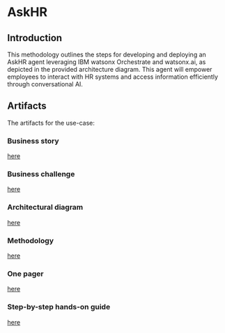 # AskHR

## Introduction

This methodology outlines the steps for developing and deploying an AskHR agent leveraging IBM watsonx Orchestrate and watsonx.ai, as depicted in the provided architecture diagram. This agent will empower employees to interact with HR systems and access information efficiently through conversational AI.


## Artifacts

The artifacts for the use-case:

### Business story 
[here](https://github.ibm.com/skol/agentic-ai-client-bootcamp/blob/main/usecases/ask-hr/AskHR_business_story_r1.pptx)

### Business challenge 
[here](https://github.ibm.com/skol/agentic-ai-client-bootcamp/blob/main/usecases/ask-hr/AskHR_business_challenge_r1.pptx)

### Architectural diagram 
[here](https://github.ibm.com/skol/agentic-ai-client-bootcamp/blob/main/usecases/ask-hr/AskHR_architecture_r1.pptx)

### Methodology 
[here](https://github.ibm.com/skol/agentic-ai-client-bootcamp/blob/main/usecases/ask-hr/AskHR_methodology_r1.pptx)

### One pager
[here](https://github.ibm.com/skol/agentic-ai-client-bootcamp/blob/main/usecases/ask-hr/AskHR_one_pager_r1.pptx)

### Step-by-step hands-on guide 
[here](https://github.ibm.com/skol/agentic-ai-client-bootcamp/blob/main/usecases/ask-hr/hands-on-lab-askhr.md)
